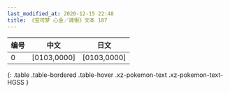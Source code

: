 ```yaml
---
last_modified_at: 2020-12-15 22:48
title: 《宝可梦 心金／魂银》文本 187
---
```

| 编号 | 中文 | 日文 |
| ---- | ---- | ---- |
| 0 | [0103,0000] | [0103,0000] |
{: .table .table-bordered .table-hover .xz-pokemon-text .xz-pokemon-text-HGSS }